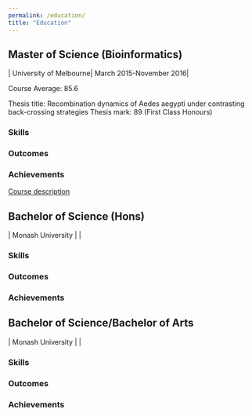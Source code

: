 ```yaml
---
permalink: /education/
title: "Education"
---
```

<link rel="stylesheet" href="//use.fontawesome.com/releases/v5.0.7/css/all.css">

## <i class="fas fa-graduation-cap"></i> Master of Science (Bioinformatics)

|<i class="fas fa-university"></i> University of Melbourne|<i class="fas fa-calendar-alt"></i> March 2015-November 2016|

<i class="fas fa-clipboard-check"></i> Course Average: 85.6

<i class="fas fa-book"></i> Thesis title: Recombination dynamics of Aedes aegypti under contrasting back-crossing strategies
Thesis mark: 89 (First Class Honours)

### Skills

### Outcomes

### Achievements

[Course description](https://study.unimelb.edu.au/find/courses/graduate/master-of-science-bioinformatics/)

## <i class="fas fa-graduation-cap"></i> Bachelor of Science (Hons)

|<i class="fas fa-university"></i> Monash University |<i class="fas fa-calendar-alt"></i> |

### Skills

### Outcomes

### Achievements

## <i class="fas fa-graduation-cap"></i> Bachelor of Science/Bachelor of Arts

|<i class="fas fa-university"></i> Monash University |<i class="fas fa-calendar-alt"></i> |

### Skills

### Outcomes

### Achievements